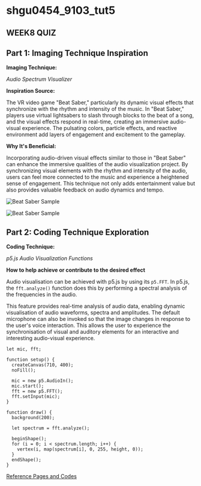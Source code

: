 # shgu0454_9103_tut5

## WEEK8 QUIZ

## Part 1: Imaging Technique Inspiration

**Imaging Technique:**

_Audio Spectrum Visualizer_

**Inspiration Source:** 

The VR video game "Beat Saber," particularly its dynamic visual effects that synchronize with the rhythm and intensity of the music. In "Beat Saber," players use virtual lightsabers to slash through blocks to the beat of a song, and the visual effects respond in real-time, creating an immersive audio-visual experience. The pulsating colors, particle effects, and reactive environment add layers of engagement and excitement to the gameplay.

**Why It's Beneficial:**

Incorporating audio-driven visual effects similar to those in "Beat Saber" can enhance the immersive qualities of the audio visualization project. By synchronizing visual elements with the rhythm and intensity of the audio, users can feel more connected to the music and experience a heightened sense of engagement. This technique not only adds entertainment value but also provides valuable feedback on audio dynamics and tempo.

![Beat Saber Sample](https://media3.giphy.com/media/JRgLEZCsivjHoRWpb2/giphy.gif?cid=6c09b952tw23igtv9hlmsa8de7phlnatvam8m1jye6mcmcsf&ep=v1_internal_gif_by_id&rid=giphy.gif&ct=g)

![Beat Saber Sample](https://img-blog.csdn.net/20170118132144415)

## Part 2: Coding Technique Exploration

**Coding Technique:**

_p5.js Audio Visualization Functions_

**How to help achieve or contribute to the desired effect**

Audio visualisation can be achieved with p5.js by using its `p5.FFT`. In p5.js, the `fft.analyze()` function does this by performing a spectral analysis of the frequencies in the audio. 

This feature provides real-time analysis of audio data, enabling dynamic visualisation of audio waveforms, spectra and amplitudes. The default microphone can also be invoked so that the image changes in response to the user's voice interaction. This allows the user to experience the synchronisation of visual and auditory elements for an interactive and interesting audio-visual experience.

```
let mic, fft;

function setup() {
  createCanvas(710, 400);
  noFill();

  mic = new p5.AudioIn();
  mic.start();
  fft = new p5.FFT();
  fft.setInput(mic);
}

function draw() {
  background(200);

  let spectrum = fft.analyze();

  beginShape();
  for (i = 0; i < spectrum.length; i++) {
    vertex(i, map(spectrum[i], 0, 255, height, 0));
  }
  endShape();
}
```

[Reference Pages and Codes](https://p5js.org/examples/sound-frequency-spectrum.html)
